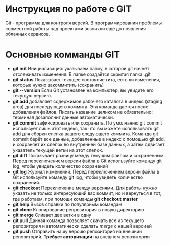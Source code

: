 # Инструкция по работе с GIT
Git - программа для контроля версий. 
В программировании проблемы совместной работы над проектами возникли ещё до появления облачных сервисов.

# Основные комманды GIT 
+ **git init** Инициализация: указываем папку, в которой git начнёт отслеживать изменения. В папке создаётся скрытая папка .git 
+ **git status** Показывает текущее состояние гита, есть ли изменения, которые нужно закоммитить (сохранить)
+ **git --version** Если Git установлен на компьютер, вы увидите его текущую версию.
+ **git add** добавляет содержимое рабочего каталога в индекс (staging area) для последующего коммита. Эта команда дается после добавления файлов. Писать название целиком не обязательно: терминал дозаполнит данные автоматически.
+ **git commit** зафиксировать или сохранить. По умолчанию git commit использует лишь этот индекс, так что вы можете использовать git add для сборки слепка вашего следующего коммита. Команда git commit берёт все данные, добавленные в индекс с помощью git add, и сохраняет их слепок во внутренней базе данных, а затем сдвигает указатель текущей ветки на этот слепок.
+ **git diff** Показывает разницу между текущим файлом и сохранённым. Перед переключением версии файла в Git используйте команду git log, чтобы увидеть количество сохранений
+ **git log** Журнал изменений. Перед переключением версии файла в Git используйте команду git log, чтобы увидеть количество сохранений.
+ **git checkout** Переключение между версиями. Для работы нужно указать не только интересующий вас коммит, но и вернуться в тот, где работаем, при помощи команды **git checkout master**
+ **git help** Вызов справки по популярным командам
+ **git clone** Клонирование репрозитория в новую директорию    
+ **git merge** Сливает две ветки в одну
+ **git pull** Данная команда позволяет скачать все из текущего репозитория и автоматически сделать *merge* с нашей версией
+ **git push** Отправить нашу версию репозитория на внешний репозиторий. **Требует авторизации** на внешнем репозитории